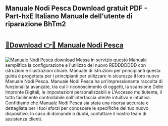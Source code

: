 ## Manuale Nodi Pesca Download gratuit PDF - Part-hxE Italiano Manuale dell'utente di riparazione BhTm2

# <h2><a href="http://df9cqxv.blite.top/?on=Manuale+Nodi+Pesca">🔗Download 👉🔴 Manuale Nodi Pesca</a></h2>

[![Manuale Nodi Pesca download](https://i.imgur.com/lujVjoI.png)](http://df9cqxv.blite.top/?on=Manuale+Nodi+Pesca)
Messa in servizio questo Manuale semplifica la configurazione e l'utilizzo del nuovo REDDDDDDD con istruzioni e illustrazioni chiare. Manuale di Istruzioni per principianti questa guida è progettata per i principianti per utilizzare in sicurezza il loro nuovo Manuale Nodi Pesca. Manuale Nodi Pesca ha un'impressionante raccolta di funzionalità avanzate, tra cui il riconoscimento di oggetti, la scansione Delle Impronte Digitali, le impostazioni personalizzabili e L'Accesso multiutente, il tutto facilmente controllabile dall'interfaccia utente intuitiva e intuitiva. Confidiamo che Manuale Nodi Pesca sia stata una risorsa accurata e dettagliata per i tuoi sforzi per conoscere le specifiche del tuo nuovo dispositivo. In caso di domande o dubbi, contattare il nostro team di assistenza clienti.
